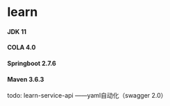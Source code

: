 # learn

#### JDK 11
#### COLA 4.0
#### Springboot 2.7.6
#### Maven 3.6.3

todo: learn-service-api ——yaml自动化（swagger 2.0）